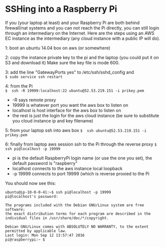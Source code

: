 # SSHing into a Raspberry Pi 

If you (your laptop at least) and your Raspberry Pi are both behind firewall/nat
systems and you can not reach the Pi directly, you can still login through an
intermediary on the Internet. Here are the steps using an AWS EC instance as
the intermediary (any cloud instance with a public IP will do). 


1: boot an ubuntu 14.04 box on aws (or somewhere)

2: copy the instance private key to the pi and the laptop (you could put it on S3 and download it)
Make sure the key file is mode 600.

3: add the line "GatewayPorts yes" to /etc/ssh/sshd_config and   
```$ sudo service ssh restart```

4: from the Pi   
```$  ssh -R 19999:localhost:22 ubuntu@52.53.219.151 -i prikey.pem```
- -R says remote proxy
- 19999 is whatever port you want the aws box to listen on
- localhost is host interface for the aws box to listen on
- the rest is just the login for the aws cloud instance (be sure to substitute you cloud instance ip and key filename)

5: from your laptop ssh into aws box
```$  ssh ubuntu@52.53.219.151 -i prikey.pem```

6: finally from laptop aws session ssh to the Pi through the reverse proxy
```$ ssh pi@localhost -p 19999```
- pi is the default RaspberryPi login name (or use the one you set), the default password is "raspberry"
- localhost connects to the aws instance local loopback
- -p 19999 connects to port 19999 (which is reverse proxied to the Pi


You should now see this:

```
ubuntu@ip-10-0-0-41:~$ ssh pi@localhost -p 19999
pi@localhost's password:

The programs included with the Debian GNU/Linux system are free software;
the exact distribution terms for each program are described in the
individual files in /usr/share/doc/*/copyright.

Debian GNU/Linux comes with ABSOLUTELY NO WARRANTY, to the extent
permitted by applicable law.
Last login: Mon Sep 12 13:57:47 2016
pi@raspberrypi:~ $ 
```

